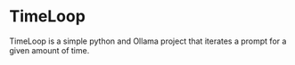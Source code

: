 # TimeLoop
TimeLoop is a simple python and Ollama project that iterates a prompt for a given amount of time. 
